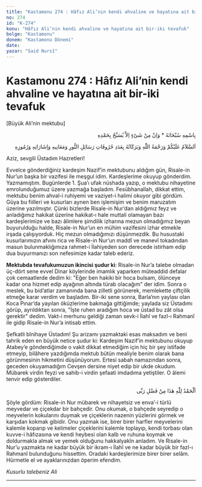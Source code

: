 ```yaml
---
title: "Kastamonu 274 : Hâfız Ali’nin kendi ahvaline ve hayatına ait bir-iki tevafuk"
no: 274
id: "K-274"
konu: "Hâfız Ali’nin kendi ahvaline ve hayatına ait bir-iki tevafuk"
bolge: "Kastamonu"
donem: "Kastamonu Dönemi"
date: 
yazar: "Said Nursî"
---
```


# Kastamonu 274 : Hâfız Ali’nin kendi ahvaline ve hayatına ait bir-iki tevafuk

<p class="takdim">[Büyük Ali’nin mektubu]</p>

<p class="arabic" dir="rtl" title="Meal: “Subhân Allah’ın adıyla” * “Hiçbir şey yoktur ki O'nu hamd ile tesbih etmesin” [İsrâ 17:44]">بِاسْمِهِ سُبْحَانَهُ * وَاِنْ مِنْ شَىْءٍ اِلاَّ يُسَبِّحُ بِحَمْدِهِ</p>

<p class="arabic" dir="rtl" title="Meal: “Risale-i Nur'un harfleri, manaları, işaretleri ve remizleri adedince Allah'ın selâmı, rahmeti ve bereketleri, üzerinize olsun.”">اَلسَّلاَمُ عَلَيْكُمْ وَرَحْمَةُ اللّٰهِ وَبَرَكَاتُهُ بِعَدَدِ حُرُوفَاتِ رَسَائِلِ النُّورِ وَمَعَانِيهِ وَاِشَارَاتِهِ وَرُمُوزِهِ</p>

Aziz, sevgili Üstadım Hazretleri!

Evvelce gönderdiğiniz kardeşim Nazif’in mektubunu aldığım gün, Risale-in Nur’un başka bir vazifesi ile meşgul idim. Kardeşlerime okuyup gönderdim. Yazmamıştım. Bugünlerde 1. Şua’ı ufak nüshada yazıp, o mektubu nihayetine emrolunduğumuz üzere yazmağa başladım. Fesübhanallah, dikkat ettim, mektubu benim ahval-i ruhiyemi ve vaziyet-i halimi okuyor gibi gördüm. Güya bu fiilleri ve kusurları aynen ben işlemişim ve benim maruzatım üzerine yazılmıştır. Çünki bizlerde Risale-in Nur’dan aldığımız feyz ve anladığımız hakikat üzerine hakikat-ı hale muttali olamayan bazı kardeşlerimize ve bazı âlimlere şimdilik izharına mezun olmadığımız beyan buyurulduğu halde, Risale-in Nur’un en mühim vazifesini izhar etmekle irşada çalışıyorduk. Hiç mezun olmadığımızı düşünmezdik. Bu husustaki kusurlarımızın afvını rica ve Risale-in Nur’un maddî ve manevî tokadından masun bulunmaklığımıza rahmet-i İlahiyeden son derecede istirham edip dua buyurmanızı son nefesimize kadar taleb ederiz.

**Mektubda tevafukumuzun ikincisi şudur ki**: Risale-in Nur’a talebe olmadan üç-dört sene evvel Dinar köylerinde imamlık yaparken müteaddid defalar çok cemaatlerde dedim ki: "Eğer ben hakiki bir hoca bulsam, ölünceye kadar ona hizmet edip ayağının altında türab olacağım" der idim. Sonra o meslek, bu bid’atlar zamanında bana zilletli görünerek, memlekette çiftçilik etmeğe karar verdim ve başladım. Bir-iki sene sonra, Barla’nın yaylası olan Koca Pınar’da yayılan öküzlerime bakmağa gittiğimde; yaylada siz Üstadımı görüp, ayrıldıktan sonra, "İşte ruhen aradığım hoca ve üstad bu zât olsa gerektir" dedim. Vakt-i merhunu geldiği zaman sevk-i İlahî ve fazl-ı Rahmanî ile gidip Risale-in Nur’a intisab ettim.

Şefkatli bînihaye Üstadım! Şu arizamı yazmaktaki esas maksadım ve beni tahrik eden en büyük netice şudur ki: Kardeşim Nazif’in mektubunu okuyup Atabey’e gönderdiğimde o vakit dikkat etmediğim için hiç bir şey istifade etmeyip, bilâhere yazdığımda mektub bütün mealiyle benim olarak bana görünmesinin hikmetini düşünüyorum. Ertesi sabah namazından sonra, geceden okuyamadığım Cevşen dersine niyet edip bir ukde okudum. Mübarek virdin feyzi ve sahib-i virdin şefaati imdadıma yetiştiler. O âlemi tenvir edip gösterdiler.

<p class="arabic" dir="rtl" title="Meal: “Elhamdulillah, bu Rabbimin bir fazlıdır.”">اَلْحَمْدُ لِلّٰهِ هٰذَا مِنْ فَضْلِ رَبِّى</p>

Şöyle gördüm: Risale-in Nur mübarek ve nihayetsiz ve enva’-i türlü meyvedar ve çiçekdar bir bahçedir. Onu okumak, o bahçede seyredip o meyvelerin kokularını duymak ve çiçeklerin nazenin yüzlerini görmek ve karşıdan kokmak gibidir. Onu yazmak ise, birer birer harfler meyvelerini kalemle koparıp ve kelimeler çiçeklerini kalemle toplayıp, kendi torbası olan kuvve-i hâfızasına ve kendi heybesi olan kalb ve ruhuna koymak ve doldurmakla almak ve yemek olduğunu hakkalyakîn anladım. Ve Risale-in Nur’u yazmakta ne kadar büyük bir ikram-ı İlahî ve ne kadar büyük bir fazl-ı Rahmanî bulunduğunu hissettim. Oradaki kardeşlerimize birer birer selâm. Hürmetle el ve ayaklarınızdan öperim efendim.

*Kusurlu talebeniz*
*Ali*

***
